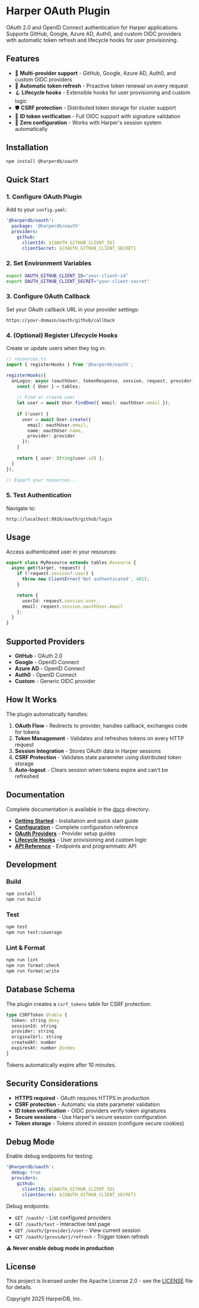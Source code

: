 # Harper OAuth Plugin

OAuth 2.0 and OpenID Connect authentication for Harper applications. Supports GitHub, Google, Azure AD, Auth0, and custom OIDC providers with automatic token refresh and lifecycle hooks for user provisioning.

## Features

- 🔐 **Multi-provider support** - GitHub, Google, Azure AD, Auth0, and custom OIDC providers
- 🔄 **Automatic token refresh** - Proactive token renewal on every request
- 🪝 **Lifecycle hooks** - Extensible hooks for user provisioning and custom logic
- 🛡️ **CSRF protection** - Distributed token storage for cluster support
- 🎯 **ID token verification** - Full OIDC support with signature validation
- 🔧 **Zero configuration** - Works with Harper's session system automatically

## Installation

```bash
npm install @harperdb/oauth
```

## Quick Start

### 1. Configure OAuth Plugin

Add to your `config.yaml`:

```yaml
'@harperdb/oauth':
  package: '@harperdb/oauth'
  providers:
    github:
      clientId: ${OAUTH_GITHUB_CLIENT_ID}
      clientSecret: ${OAUTH_GITHUB_CLIENT_SECRET}
```

### 2. Set Environment Variables

```bash
export OAUTH_GITHUB_CLIENT_ID="your-client-id"
export OAUTH_GITHUB_CLIENT_SECRET="your-client-secret"
```

### 3. Configure OAuth Callback

Set your OAuth callback URL in your provider settings:

```
https://your-domain/oauth/github/callback
```

### 4. (Optional) Register Lifecycle Hooks

Create or update users when they log in:

```typescript
// resources.ts
import { registerHooks } from '@harperdb/oauth';

registerHooks({
  onLogin: async (oauthUser, tokenResponse, session, request, provider) => {
    const { User } = tables;
    
    // Find or create user
    let user = await User.findOne({ email: oauthUser.email });
    
    if (!user) {
      user = await User.create({
        email: oauthUser.email,
        name: oauthUser.name,
        provider: provider
      });
    }
    
    return { user: String(user.id) };
  }
});

// Export your resources...
```

### 5. Test Authentication

Navigate to:
```
http://localhost:9926/oauth/github/login
```

## Usage

Access authenticated user in your resources:

```typescript
export class MyResource extends tables.Resource {
  async get(target, request) {
    if (!request.session?.user) {
      throw new ClientError('Not authenticated', 401);
    }

    return {
      userId: request.session.user,
      email: request.session.oauthUser.email
    };
  }
}
```

## Supported Providers

- **GitHub** - OAuth 2.0
- **Google** - OpenID Connect
- **Azure AD** - OpenID Connect  
- **Auth0** - OpenID Connect
- **Custom** - Generic OIDC provider

## How It Works

The plugin automatically handles:

1. **OAuth Flow** - Redirects to provider, handles callback, exchanges code for tokens
2. **Token Management** - Validates and refreshes tokens on every HTTP request
3. **Session Integration** - Stores OAuth data in Harper sessions
4. **CSRF Protection** - Validates state parameter using distributed token storage
5. **Auto-logout** - Clears session when tokens expire and can't be refreshed

## Documentation

Complete documentation is available in the [docs](./docs) directory:

- **[Getting Started](./docs/getting-started.md)** - Installation and quick start guide
- **[Configuration](./docs/configuration.md)** - Complete configuration reference
- **[OAuth Providers](./docs/providers.md)** - Provider setup guides
- **[Lifecycle Hooks](./docs/lifecycle-hooks.md)** - User provisioning and custom logic
- **[API Reference](./docs/api-reference.md)** - Endpoints and programmatic API

## Development

### Build

```bash
npm install
npm run build
```

### Test

```bash
npm test
npm run test:coverage
```

### Lint & Format

```bash
npm run lint
npm run format:check
npm run format:write
```

## Database Schema

The plugin creates a `csrf_tokens` table for CSRF protection:

```graphql
type CSRFToken @table {
  token: string @key
  sessionId: string
  provider: string
  originalUrl: string
  createdAt: number
  expiresAt: number @index
}
```

Tokens automatically expire after 10 minutes.

## Security Considerations

- **HTTPS required** - OAuth requires HTTPS in production
- **CSRF protection** - Automatic via state parameter validation
- **ID token verification** - OIDC providers verify token signatures
- **Secure sessions** - Use Harper's secure session configuration
- **Token storage** - Tokens stored in session (configure secure cookies)

## Debug Mode

Enable debug endpoints for testing:

```yaml
'@harperdb/oauth':
  debug: true
  providers:
    github:
      clientId: ${OAUTH_GITHUB_CLIENT_ID}
      clientSecret: ${OAUTH_GITHUB_CLIENT_SECRET}
```

Debug endpoints:
- `GET /oauth/` - List configured providers
- `GET /oauth/test` - Interactive test page
- `GET /oauth/{provider}/user` - View current session
- `GET /oauth/{provider}/refresh` - Trigger token refresh

**⚠️ Never enable debug mode in production**

## License

This project is licensed under the Apache License 2.0 - see the [LICENSE](LICENSE) file for details.

Copyright 2025 HarperDB, Inc.
